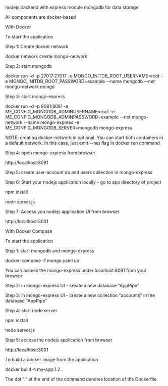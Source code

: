 

nodejs backend with express module
mongodb for data storage

All components are docker-based

With Docker

To start the application

Step 1: Create docker network

docker network create mongo-network 

Step 2: start mongodb

docker run -d -p 27017:27017 -e MONGO_INITDB_ROOT_USERNAME=root -e MONGO_INITDB_ROOT_PASSWORD=example --name mongodb --net mongo-network mongo    

Step 3: start mongo-express

docker run -d -p 8081:8081 -e ME_CONFIG_MONGODB_ADMINUSERNAME=root -e ME_CONFIG_MONGODB_ADMINPASSWORD=example --net mongo-network --name mongo-express -e ME_CONFIG_MONGODB_SERVER=mongodb mongo-express   

NOTE: creating docker-network in optional. You can start both containers in a default network. In this case, just emit --net flag in docker run command

Step 4: open mongo-express from browser

http://localhost:8081

Step 5: create user-account db and users collection in mongo-express

Step 6: Start your nodejs application locally - go to app directory of project

npm install 

node server.js

Step 7: Access you nodejs application UI from browser

http://localhost:3001

With Docker Compose

To start the application

Step 1: start mongodb and mongo-express

docker-compose -f mongo.yaml up

You can access the mongo-express under localhost:8081 from your browser

Step 2: in mongo-express UI - create a new database "AppPipe"

Step 3: in mongo-express UI - create a new collection "accounts" in the database "AppPipe"

Step 4: start node server

npm install

node server.js

Step 5: access the nodejs application from browser

http://localhost:3001

To build a docker image from the application

docker build -t my-app:1.2 .       

The dot "." at the end of the command denotes location of the Dockerfile.

